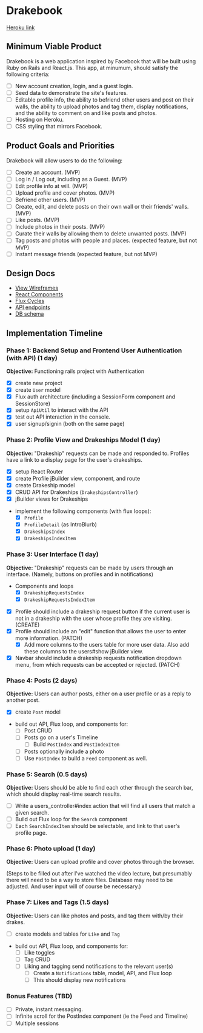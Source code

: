 # Drakebook

[Heroku link][heroku]

[heroku]: http://thedrakebook.herokuapp.com/

## Minimum Viable Product

Drakebook is a web application inspired by Facebook that will be built using Ruby on Rails and React.js. This app, at minumum, should satisfy the following criteria:

- [ ] New account creation, login, and a guest login.
- [ ] Seed data to demonstrate the site's features.
- [ ] Editable profile info, the ability to befriend other users and post on their walls, the ability to upload photos and tag them, display notifications, and the ability to comment on and like posts and photos.
- [ ] Hosting on Heroku.
- [ ] CSS styling that mirrors Facebook.

## Product Goals and Priorities

Drakebook will allow users to do the following:

<!-- This is a Markdown checklist. Use it to keep track of your
progress. Put an x between the brackets for a checkmark: [x] -->

- [ ] Create an account. (MVP)
- [ ] Log in / Log out, including as a Guest. (MVP)
- [ ] Edit profile info at will. (MVP)
- [ ] Upload profile and cover photos. (MVP)
- [ ] Befriend other users. (MVP)
- [ ] Create, edit, and delete posts on their own wall or their friends' walls. (MVP)
- [ ] Like posts. (MVP)
- [ ] Include photos in their posts. (MVP)
- [ ] Curate their walls by allowing them to delete unwanted posts. (MVP)
- [ ] Tag posts and photos with people and places. (expected feature, but not MVP)
- [ ] Instant message friends (expected feature, but not MVP)

## Design Docs
* [View Wireframes][views]
* [React Components][components]
* [Flux Cycles][flux-cycles]
* [API endpoints][api-endpoints]
* [DB schema][schema]

[views]: ./mydocs/views.md
[components]: ./mydocs/components.md
[flux-cycles]: ./mydocs/flux-cycles.md
[api-endpoints]: ./mydocs/api-endpoints.md
[schema]: ./mydocs/schema.md

## Implementation Timeline

### Phase 1: Backend Setup and Frontend User Authentication (with API) (1 day)

**Objective:** Functioning rails project with Authentication

- [x] create new project
- [x] create `User` model
- [x] Flux auth architecture (including a SessionForm component and SessionStore)
- [x] setup `ApiUtil` to interact with the API
- [x] test out API interaction in the console.
- [x] user signup/signin (both on the same page)

### Phase 2: Profile View and Drakeships Model (1 day)

**Objective:** "Drakeship" requests can be made and responded to. Profiles
have a link to a display page for the user's drakeships.

- [x] setup React Router
- [x] create Profile jBuilder view, component, and route
- [x] create Drakeship model
- [x] CRUD API for Drakeships (`DrakeshipsController`)
- [x] jBuilder views for Drakeships
- implement the following components (with flux loops):
  - [x] `Profile`
  - [x] `ProfileDetail` (as IntroBlurb)
  - [x] `DrakeshipsIndex`
  - [x] `DrakeshipsIndexItem`

### Phase 3: User Interface (1 day)

**Objective:** "Drakeship" requests can be made by users through an interface.
(Namely, buttons on profiles and in notifications)

- Components and loops
  - [x] `DrakeshipRequestsIndex`
  - [x] `DrakeshipRequestsIndexItem`
- [x] Profile should include a drakeship request button if the current user is not in a drakeship with the user whose profile they are visiting. (CREATE)
- [x] Profile should include an "edit" function that allows the user to enter more information. (PATCH)
  - [x] Add more columns to the users table for more user data. Also add these columns to the users#show jBuilder view.
- [x] Navbar should include a drakeship requests notification dropdown menu, from which requests can be accepted or rejected. (PATCH)

### Phase 4: Posts (2 days)

**Objective:** Users can author posts, either on a user profile or as a reply to another post.

- [x] create `Post` model
- build out API, Flux loop, and components for:
  - [ ] Post CRUD
  - [ ] Posts go on a user's Timeline
    - [ ] Build `PostIndex` and `PostIndexItem`
  - [ ] Posts optionally include a photo
  - [ ] Use `PostIndex` to build a `Feed` component as well.

### Phase 5: Search (0.5 days)

**Objective:** Users should be able to find each other through the search bar, which should display real-time search results.

- [ ] Write a users_controller#index action that will find all users that match a given search.
- [ ] Build out Flux loop for the `Search` component
- [ ] Each `SearchIndexItem` should be selectable, and link to that user's profile page.

### Phase 6: Photo upload (1 day)
**Objective:** Users can upload profile and cover photos through the browser.

(Steps to be filled out after I've watched the video lecture, but presumably there will need to be a way to store files. Database may need to be adjusted. And user input will of course be necessary.)

### Phase 7: Likes and Tags (1.5 days)

**Objective:** Users can like photos and posts, and tag them with/by their drakes.

- [ ] create models and tables for `Like` and `Tag`
- build out API, Flux loop, and components for:
  - [ ] Like toggles
  - [ ] Tag CRUD
  - [ ] Liking and tagging send notifications to the relevant user(s)
    - [ ] Create a `Notifications` table, model, API, and Flux loop
    - [ ] This should display new notifications

### Bonus Features (TBD)
- [ ] Private, instant messaging.
- [ ] Infinite scroll for the PostIndex component (ie the Feed and Timeline)
- [ ] Multiple sessions

[phase-one]: ./mydocs/phases/phase1.md
[phase-two]: ./mydocs/phases/phase2.md
[phase-three]: ./mydocs/phases/phase3.md
[phase-four]: ./mydocs/phases/phase4.md
[phase-five]: ./mydocs/phases/phase5.md

